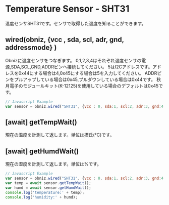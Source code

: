 # Temperature Sensor - SHT31
温度センサSHT31です。センサで取得した温度を知ることができます。

## wired(obniz,  {vcc , sda, scl, adr, gnd, addressmode} )
Obnizに温度センサをつなぎます。
0,1,2,3,4はそれぞれ温度センサの電源,SDA,SCL,GND,ADDRピンへ接続してください。
5はI2Cアドレスです。アドレスを0x44にする場合は4,0x45にする場合は5を入力してください。
ADDRピンをプルアップしている場合は0x45,プルダウンしている場合は0x44です。
秋月電子のモジュールキット(K-12125)を使用している場合のデフォルトは0x45です。
```javascript
// Javascript Example
var sensor = obniz.wired("SHT31", {vcc : 0, sda:1, scl:2, adr:3, gnd:4, addressmode:5});
```
## [await] getTempWait()
現在の温度を計測して返します。単位は摂氏(°C)です。

## [await] getHumdWait()
現在の湿度を計測して返します。単位は%です。
```javascript
// Javascript Example
var sensor = obniz.wired("SHT31", {vcc : 0, sda:1, scl:2, adr:3, gnd:4, addressmode:5});
var temp = await sensor.getTempWait();
var humd = await sensor.getHumdWait();
console.log('temperature:' + temp);
console.log('humidity:' + humd);
```

